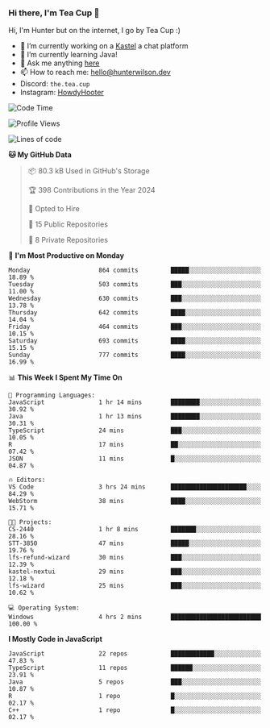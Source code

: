 ### Hi there, I'm Tea Cup 👋 

Hi, I'm Hunter but on the internet, I go by Tea Cup :)

- 🔭 I’m currently working on a [Kastel](https://github.com/KastelApp) a chat platform
- 🌱 I’m currently learning Java!
- 💬 Ask me anything [here](https://github.com/TheTeaCup/TheTeaCup/issues)
- 📫 How to reach me: [hello@hunterwilson.dev](mailto:hello@hunterwilson.dev)
- Discord: `the.tea.cup`
- Instagram: [HowdyHooter](https://instagram.com/HowdyHooter)

<!--START_SECTION:waka-->
![Code Time](http://img.shields.io/badge/Code%20Time-567%20hrs%2048%20mins-blue)

![Profile Views](http://img.shields.io/badge/Profile%20Views-58-blue)

![Lines of code](https://img.shields.io/badge/From%20Hello%20World%20I%27ve%20Written-1.5%20million%20lines%20of%20code-blue)

**🐱 My GitHub Data** 

> 📦 80.3 kB Used in GitHub's Storage 
 > 
> 🏆 398 Contributions in the Year 2024
 > 
> 💼 Opted to Hire
 > 
> 📜 15 Public Repositories 
 > 
> 🔑 8 Private Repositories 
 > 
📅 **I'm Most Productive on Monday** 

```text
Monday                   864 commits         █████░░░░░░░░░░░░░░░░░░░░   18.89 % 
Tuesday                  503 commits         ███░░░░░░░░░░░░░░░░░░░░░░   11.00 % 
Wednesday                630 commits         ███░░░░░░░░░░░░░░░░░░░░░░   13.78 % 
Thursday                 642 commits         ████░░░░░░░░░░░░░░░░░░░░░   14.04 % 
Friday                   464 commits         ███░░░░░░░░░░░░░░░░░░░░░░   10.15 % 
Saturday                 693 commits         ████░░░░░░░░░░░░░░░░░░░░░   15.15 % 
Sunday                   777 commits         ████░░░░░░░░░░░░░░░░░░░░░   16.99 % 
```


📊 **This Week I Spent My Time On** 

```text
💬 Programming Languages: 
JavaScript               1 hr 14 mins        ████████░░░░░░░░░░░░░░░░░   30.92 % 
Java                     1 hr 13 mins        ████████░░░░░░░░░░░░░░░░░   30.31 % 
TypeScript               24 mins             ███░░░░░░░░░░░░░░░░░░░░░░   10.05 % 
R                        17 mins             ██░░░░░░░░░░░░░░░░░░░░░░░   07.42 % 
JSON                     11 mins             █░░░░░░░░░░░░░░░░░░░░░░░░   04.87 % 

🔥 Editors: 
VS Code                  3 hrs 24 mins       █████████████████████░░░░   84.29 % 
WebStorm                 38 mins             ████░░░░░░░░░░░░░░░░░░░░░   15.71 % 

🐱‍💻 Projects: 
CS-2440                  1 hr 8 mins         ███████░░░░░░░░░░░░░░░░░░   28.16 % 
STT-3850                 47 mins             █████░░░░░░░░░░░░░░░░░░░░   19.76 % 
lfs-refund-wizard        30 mins             ███░░░░░░░░░░░░░░░░░░░░░░   12.39 % 
kastel-nextui            29 mins             ███░░░░░░░░░░░░░░░░░░░░░░   12.18 % 
lfs-wizard               25 mins             ███░░░░░░░░░░░░░░░░░░░░░░   10.62 % 

💻 Operating System: 
Windows                  4 hrs 2 mins        █████████████████████████   100.00 % 
```

**I Mostly Code in JavaScript** 

```text
JavaScript               22 repos            ████████████░░░░░░░░░░░░░   47.83 % 
TypeScript               11 repos            ██████░░░░░░░░░░░░░░░░░░░   23.91 % 
Java                     5 repos             ███░░░░░░░░░░░░░░░░░░░░░░   10.87 % 
R                        1 repo              █░░░░░░░░░░░░░░░░░░░░░░░░   02.17 % 
C++                      1 repo              █░░░░░░░░░░░░░░░░░░░░░░░░   02.17 % 
```




<!--END_SECTION:waka-->

